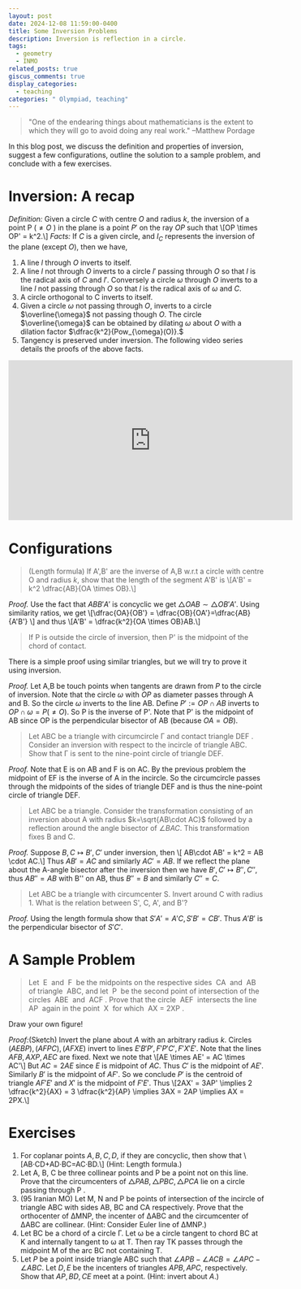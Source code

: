 ```yaml
---
layout: post
date: 2024-12-08 11:59:00-0400
title: Some Inversion Problems
description: Inversion is reflection in a circle.
tags:
  - geometry
  - INMO
related_posts: true
giscus_comments: true
display_categories:
  - teaching
categories: " Olympiad, teaching"
---
```


> "One of the endearing things about mathematicians is the extent to which they will go to avoid doing any real work."                                                  –Matthew Pordage

In this blog post, we discuss the definition and properties of inversion, suggest a few configurations, outline the solution to a sample problem, and conclude with a few exercises.

# Inversion: A recap

_Definition:_ Given a circle $C$ with centre $O$ and radius $k$, the inversion of a point P ($\neq O$ ) in the plane is a point $P'$ on the ray $OP$ such that \\[OP \times OP' = k^2.\\]
_Facts:_ If $C$ is a given circle, and $I_C$ represents the inversion of the plane (except $O$), then we have,

1. A line $l$ through $O$ inverts to itself.
2. A line $l$ not through $O$ inverts to a circle $l'$ passing through $O$ so that $l$ is the radical axis of $C$ and $l'$. Conversely a circle $\omega$ through $O$ inverts to a line $l$ not passing through $O$ so that $l$ is the radical axis of $\omega$ and $C$.
3. A circle orthogonal to C inverts to itself.
4. Given a circle $\omega$ not passing through $O$, inverts to a circle $\overline{\omega}$ not passing though $O$. The circle $\overline{\omega}$ can be obtained by dilating $\omega$ about $O$ with a dilation factor $\dfrac{k^2}{Pow_{\omega}(O)}.$
5. Tangency is preserved under inversion.
The following video series details the proofs of the above facts.
<iframe style="display: block; margin: auto;" width="560" height="315" src="https://www.youtube.com/embed/arz-iAd7CAU?si=ZvbASwPlcs6ySxe5" title="YouTube video player" frameborder="0" allow="accelerometer; autoplay; clipboard-write; encrypted-media; gyroscope; picture-in-picture; web-share" referrerpolicy="strict-origin-when-cross-origin" allowfullscreen></iframe>

# Configurations

> (Length formula) If A',B' are the inverse of A,B w.r.t a circle with centre O and radius $k$, show that the length of the segment A'B' is \\[A'B' = k^2 \dfrac{AB}{OA \times OB}.\\]

_Proof._ Use the fact that $ABB'A'$ is concyclic we get $\triangle OAB \sim \triangle OB'A'$. Using similarity ratios, we get \\[\dfrac{OA}{OB'} = \dfrac{OB}{OA'}=\dfrac{AB}{A'B'} \\] and thus \\[A'B' = \dfrac{k^2}{OA \times OB}AB.\\]

> If P is outside the circle of inversion, then P' is the midpoint of the chord of contact.

There is a simple proof using similar triangles, but we will try to prove it using inversion.

_Proof._ Let A,B be touch points when tangents are drawn from $P$ to the circle of inversion. Note that the circle $\omega$ with $OP$ as diameter passes through A and B. So the circle $\omega$ inverts to the line AB. Define $P':=OP \cap AB$ inverts to $OP \cap \omega = P(\neq O).$ So P is the inverse of P'. Note that P' is the midpoint of AB since OP is the perpendicular bisector of AB (because $OA=OB$).

> Let ABC be a triangle with circumcircle Γ and contact triangle DEF . Consider an inversion with respect to the incircle of triangle ABC. Show that Γ is sent to the nine-point circle of triangle DEF.

_Proof._ Note that E is on AB and F is on AC. By the previous problem the midpoint of EF is the inverse of A in the incircle. So the circumcircle passes through the midpoints of the sides of triangle DEF and is thus the nine-point circle of triangle DEF.

> Let ABC be a triangle. Consider the transformation consisting of an inversion about A with radius $k=\sqrt{AB\cdot AC}$ followed by a reflection around the angle bisector of $\angle BAC$. This transformation fixes B and C.

_Proof._ Suppose $B,C \mapsto B',C'$ under inversion, then \\[ AB\cdot AB' = k^2 = AB \cdot AC.\\] Thus $AB'=AC$ and similarly $AC' = AB$. If we reflect the plane about the A-angle bisector after the inversion then we have $B',C' \mapsto B'',C''$, thus $AB'' = AB$ with B'' on AB, thus $B''=B$ and similarly $C''=C$.

> Let ABC be a triangle with circumcenter S. Invert around C with radius 1. What is the relation between S', C, A', and B'?

_Proof._ Using the length formula show that $S'A' = A'C,S'B'=CB'.$ Thus $A'B'$ is the perpendicular bisector of $S'C'$.

# A Sample Problem

> Let  E  and  F  be the midpoints on the respective sides  CA  and  AB  of triangle  ABC, and let  P  be the second point of intersection of the circles  ABE  and  ACF . Prove that the circle  AEF  intersects the line  AP  again in the point  X  for which  AX = 2XP .

Draw your own figure!

_Proof:_(Sketch) Invert the plane about $A$ with an arbitrary radius $k$. Circles $(AEBP),(AFPC), (AFXE)$ invert to lines $E'B'P', F'P'C',F'X'E'$. Note that the lines $AFB, AXP, AEC$ are fixed. Next we note that \\[AE \times AE' = AC \times AC'\\] But $AC = 2AE$ since $E$ is midpoint of $AC$. Thus $C'$ is the midpoint of $AE'$. Similarly $B'$ is the midpoint of $AF'$. So we conclude $P'$ is the centroid of triangle $AF'E'$ and $X'$ is the midpoint of $F'E'$. Thus \\[2AX' = 3AP' \implies 2 \dfrac{k^2}{AX} = 3 \dfrac{k^2}{AP} \implies 3AX = 2AP \implies AX = 2PX.\\]

# Exercises

1. For coplanar points $A, B, C, D,$ if they are concyclic, then show that \\[AB·CD+AD·BC=AC·BD.\\] (Hint: Length formula.)
2. Let A, B, C be three collinear points and P be a point not on this line. Prove that the circumcenters of $\triangle PAB, \triangle PBC, \triangle PCA$ lie on a circle passing through P .
3. (95 Iranian MO) Let M, N and P be points of intersection of the incircle of triangle ABC with sides AB, BC and CA respectively. Prove that the orthocenter of ∆MNP, the incenter of ∆ABC and the circumcenter of ∆ABC are collinear. (Hint: Consider Euler line of ∆MNP.)
4. Let BC be a chord of a circle Γ. Let ω be a circle tangent to chord BC at K and internally tangent to ω at T. Then ray TK passes through the midpoint M of the arc BC not containing T.
5. Let $P$ be a point inside triangle ABC such that $\angle APB − \angle ACB = \angle APC − \angle ABC$. Let $D, E$ be the incenters of triangles $APB,APC,$ respectively. Show that $AP,BD,CE$ meet at a point. (Hint: invert about $A$.)
